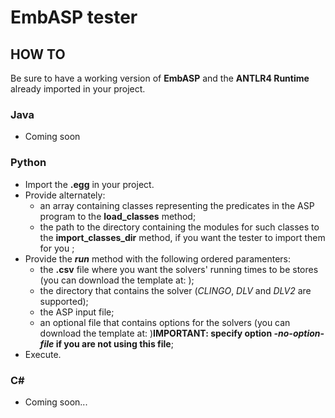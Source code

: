 # EmbASP tester

## HOW TO

Be sure to have a working version of **EmbASP** and the **ANTLR4 Runtime** already imported in your project.

### Java
  - Coming soon 

### Python
  - Import the **.egg** in your project.
  - Provide alternately:
    - an array containing classes representing the predicates in the ASP program to the **load_classes** method;
    - the path to the directory containing the modules for such classes to the **import_classes_dir** method, if you want the tester to import them for you ;
  - Provide the **_run_** method with the following ordered paramenters:
    - the **.csv** file where you want the solvers' running times to be stores (you can download the template at: );
    - the directory that contains the solver (*CLINGO*, *DLV* and *DLV2* are supported);
    - the ASP input file;
    - an optional file that contains options for the solvers (you can download the template at: )**IMPORTANT: specify option *-no-option-file* if you are not using this file**;
  - Execute.
  
### C#
  - Coming soon...
